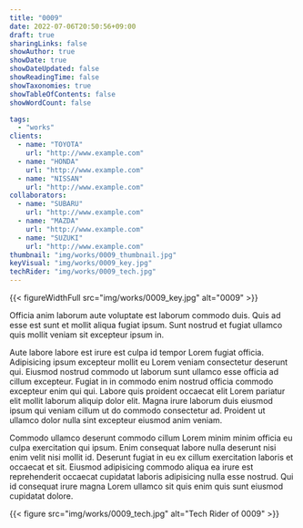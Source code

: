 ```yaml
---
title: "0009"
date: 2022-07-06T20:50:56+09:00
draft: true
sharingLinks: false
showAuthor: true
showDate: true
showDateUpdated: false
showReadingTime: false
showTaxonomies: true
showTableOfContents: false
showWordCount: false

tags:
  - "works"
clients:
  - name: "TOYOTA"
    url: "http://www.example.com"
  - name: "HONDA"
    url: "http://www.example.com"
  - name: "NISSAN"
    url: "http://www.example.com"
collaborators:
  - name: "SUBARU"
    url: "http://www.example.com"
  - name: "MAZDA"
    url: "http://www.example.com"
  - name: "SUZUKI"
    url: "http://www.example.com"
thumbnail: "img/works/0009_thumbnail.jpg"
keyVisual: "img/works/0009_key.jpg"
techRider: "img/works/0009_tech.jpg"
---
```


{{< figureWidthFull src="img/works/0009_key.jpg" alt="0009" >}}

Officia anim laborum aute voluptate est laborum commodo duis. Quis ad esse est sunt et mollit aliqua fugiat ipsum. Sunt nostrud et fugiat ullamco quis mollit veniam sit excepteur ipsum in.

Aute labore labore est irure est culpa id tempor Lorem fugiat officia. Adipisicing ipsum excepteur mollit eu Lorem veniam consectetur deserunt qui. Eiusmod nostrud commodo ut laborum sunt ullamco esse officia ad cillum excepteur. Fugiat in in commodo enim nostrud officia commodo excepteur enim qui qui. Labore quis proident occaecat elit Lorem pariatur elit mollit laborum aliquip dolor elit. Magna irure laborum duis eiusmod ipsum qui veniam cillum ut do commodo consectetur ad. Proident ut ullamco dolor nulla sint excepteur eiusmod anim veniam.

Commodo ullamco deserunt commodo cillum Lorem minim minim officia eu culpa exercitation qui ipsum. Enim consequat labore nulla deserunt nisi enim velit nisi mollit id. Deserunt fugiat in eu ex cillum exercitation laboris et occaecat et sit. Eiusmod adipisicing commodo aliqua ea irure est reprehenderit occaecat cupidatat laboris adipisicing nulla esse nostrud. Qui id consequat irure magna Lorem ullamco sit quis enim quis sunt eiusmod cupidatat dolore.

{{< figure src="img/works/0009_tech.jpg" alt="Tech Rider of 0009" >}}
